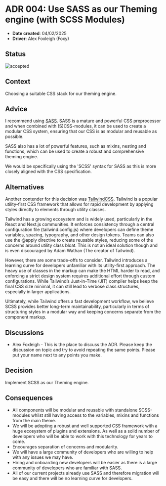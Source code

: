 # ADR 004: Use SASS as our Theming engine (with SCSS Modules)

- **Date created**: 04/02/2025
- **Driver**: Alex Foxleigh (Foxy)

## Status

![accepted]

## Context

Choosing a suitable CSS stack for our theming engine.

## Advice

I recommend using [SASS](https://sass-lang.com/). SASS is a mature and powerful
CSS preprocessor and when combined with (S)CSS-modules, it can be used to create
a modular CSS system, ensuring that our CSS is as modular and reusable as possible.

SASS also has a lot of powerful features, such as mixins, nesting and functions,
which can be used to create a robust and comprehensive theming engine.

We would be specifically using the 'SCSS' syntax for SASS as this is more closely
aligned with the CSS specification.

## Alternatives

Another contender for this decision was [TailwindCSS](https://tailwindcss.com/). 
Tailwind is a popular utility-first CSS framework that allows for rapid development 
by applying styles directly to elements through utility classes.

Tailwind has a growing ecosystem and is widely used, particularly in the React 
and Next.js communities. It enforces consistency through a central configuration 
file (tailwind.config.js) where developers can define theme variables, spacing, 
typography, and other design tokens. Teams can also use the @apply directive to 
create reusable styles, reducing some of the concerns around utility class bloat.
This is not an ideal solution though and is even discouraged by Adam Wathan 
(The creator of Tailwind).

However, there are some trade-offs to consider. Tailwind introduces a learning 
curve for developers unfamiliar with its utility-first approach. The heavy use of
classes in the markup can make the HTML harder to read, and enforcing a strict 
design system requires additional effort through custom configurations. While 
Tailwind’s Just-in-Time (JIT) compiler helps keep the final CSS size minimal, 
it can still lead to verbose class structures, especially in larger applications.

Ultimately, while Tailwind offers a fast development workflow, we believe SCSS 
provides better long-term maintainability, particularly in terms of structuring 
styles in a modular way and keeping concerns separate from the component markup.

## Discussions

- Alex Foxleigh - This is the place to discuss the ADR. Please keep the discussion
  on topic and try to avoid repeating the same points. Please put your name next 
  to any points you make.

## Decision

Implement SCSS as our Theming engine.

## Consequences

- All components will be modular and reusable with standalone SCSS-modules
  whilst still having access to the variables, mixins and functions from the main theme.
- We will be adopting a robust and well supported CSS framework with a huge
  ecosystem of plugins and extensions. As well as a solid number of developers who
  will be able to work with this technology for years to come.
- Encourages separation of concerns and modularity.
- We will have a large community of developers who are willing to help with
  any issues we may have.
- Hiring and onboarding new developers will be easier as there is a large
  community of developers who are familiar with SASS.
- All of our current projects already use SASS and therefore migration will
  be easy and there will be no learning curve for developers.

[proposed]: https://img.shields.io/badge/Proposed-yellow?style=for-the-badge
[accepted]: https://img.shields.io/badge/Accepted-green?style=for-the-badge
[superceded]: https://img.shields.io/badge/Superceded-orange?style=for-the-badge
[rejected]: https://img.shields.io/badge/Rejected-red?style=for-the-badge
[deprecated]: https://img.shields.io/badge/Deprecated-grey?style=for-the-badge
